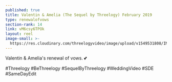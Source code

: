 ```yaml
---
published: true
title: Valentin & Amelia (The Sequel by Threelogy) February 2019
type: renewalofvows
section-rank: 14
link: vM6csy6TPOk
layout: reel
image-small: >-
  https://res.cloudinary.com/threelogyvideo/image/upload/v1549531808/IMG_8679-01a.jpg
---
```

Valentin & Amelia's renewal of vows. 💕 

#Threelogy #BeThreelogy #SequelByThreelogy #WeddingVideo #SDE #SameDayEdit
